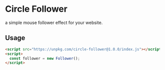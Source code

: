 # Circle Follower

a simple mouse follower effect for your website.

## Usage

```html
<script src="https://unpkg.com/circle-follower@1.0.0/index.js"></script>
<script>
  const follower = new Follower();
</script>
```
